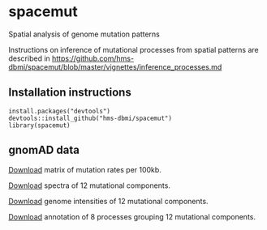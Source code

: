 # spacemut
Spatial analysis of genome mutation patterns

Instructions on inference of mutational processes from spatial patterns are described in https://github.com/hms-dbmi/spacemut/blob/master/vignettes/inference_processes.md


## Installation instructions

```{r setup}
install.packages("devtools")
devtools::install_github("hms-dbmi/spacemut")
library(spacemut)
```

## gnomAD data

[Download](http://pklab.med.harvard.edu/ruslan/spacemut/gnomAD_100kb_rates.txt) matrix of mutation rates per 100kb.

[Download](http://pklab.med.harvard.edu/ruslan/spacemut/gnomAD_100kb_spectra.txt) spectra of 12 mutational components.

[Download](http://pklab.med.harvard.edu/ruslan/spacemut/gnomAD_100kb_intensities.txt) genome intensities of 12 mutational components.

[Download](http://pklab.med.harvard.edu/ruslan/spacemut/gnomAD_100kb_processes_annotation.txt) annotation of 8 processes grouping 12 mutational components.
